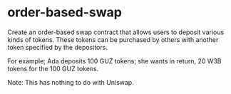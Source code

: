 # order-based-swap
Create an order-based swap contract that allows users to deposit various kinds of tokens. These tokens can be purchased by others with another token specified by the depositors. 

For example; Ada deposits 100 GUZ tokens; she wants in return, 20 W3B tokens for the 100 GUZ tokens.

Note: This has nothing to do with Uniswap.